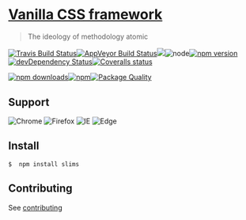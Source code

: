 # [Vanilla CSS framework](http://GitScrum.github.io/slims)

> The ideology of methodology atomic <img src="https://www.shareicon.net/data/512x512/2016/07/17/797215_science_512x512.png" height="16" valign="middle">

[![Travis Build Status](https://img.shields.io/travis/GitScrum/slims/master.svg?style=flat-square&label=unix)](https://travis-ci.org/GitScrum/slims)[![AppVeyor Build Status](https://img.shields.io/appveyor/ci/GitScrum/slims/master.svg?style=flat-square&label=windows)](https://ci.appveyor.com/project/GitScrum/slims)![](https://img.shields.io/badge/stylelint-passing-green.svg?style=flat-square)![node](https://img.shields.io/node/v/slims.svg?maxAge=2592000&style=flat-square)[![npm version](https://img.shields.io/npm/v/slims.svg?style=flat-square)](https://www.npmjs.com/package/slims)[![devDependency Status](https://david-dm.org/GitScrum/slims/dev-status.svg?style=flat-square)](https://david-dm.org/GitScrum/Slims#info=devDependencies)[![Coveralls status](https://img.shields.io/coveralls/GitScrum/slims.svg?style=flat-square)](https://coveralls.io/r/GitScrum/slims)

[![npm downloads](https://img.shields.io/npm/dm/slims.svg?style=flat-square)](https://www.npmjs.com/package/slims)[![npm](https://img.shields.io/npm/dt/slims.svg?style=flat-square)](https://www.npmjs.com/package/slims)[![Package Quality](http://npm.packagequality.com/shield/slims.svg?style=flat-square)](http://packagequality.com/#?package=slims)

## Support

![Chrome](https://img.shields.io/badge/Chrome-last%202%20version-4d8cf5.svg?style=flat-square)
![Firefox](https://img.shields.io/badge/Firefox-last%202%20version-E66000.svg?style=flat-square)
![IE](https://img.shields.io/badge/IE-last%202%20version-66caee.svg?style=flat-square)
![Edge](https://img.shields.io/badge/Edge-last%202%20version-4075bb.svg?style=flat-square)

## Install
```console 
$  npm install slims
```


## Contributing
See [contributing](contributing.md)
